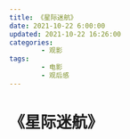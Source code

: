 ```yaml
---
title: 《星际迷航》
date: 2021-10-22 6:00:00
updated: 2021-10-22 16:26:00
categories:
        - 观影
tags:
        - 电影
        - 观后感
---
```


# 《星际迷航》